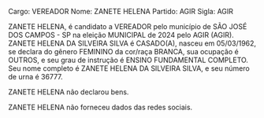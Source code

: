Cargo: VEREADOR
Nome: ZANETE HELENA
Partido: AGIR
Sigla: AGIR

ZANETE HELENA, é candidato a VEREADOR pelo município de SÃO JOSÉ DOS CAMPOS - SP na eleição MUNICIPAL de 2024 pelo AGIR (AGIR).
ZANETE HELENA DA SILVEIRA SILVA é CASADO(A), nasceu em 05/03/1962, se declara do gênero FEMININO da cor/raça BRANCA, sua ocupação é OUTROS, e seu grau de instrução é ENSINO FUNDAMENTAL COMPLETO.
Seu nome completo é ZANETE HELENA DA SILVEIRA SILVA, e seu número de urna é 36777.

ZANETE HELENA não declarou bens.


ZANETE HELENA não forneceu dados das redes sociais.